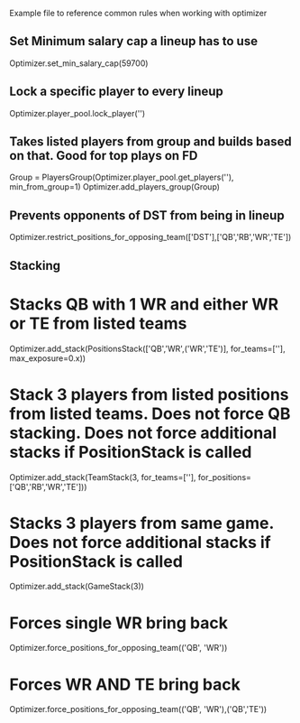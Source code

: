 Example file to reference common rules when working with optimizer

## Set Minimum salary cap a lineup has to use
Optimizer.set_min_salary_cap(59700)

## Lock a specific player to every lineup
Optimizer.player_pool.lock_player('')

## Takes listed players from group and builds based on that. Good for top plays on FD
Group = PlayersGroup(Optimizer.player_pool.get_players(''), 
        min_from_group=1)
Optimizer.add_players_group(Group)

## Prevents opponents of DST from being in lineup
Optimizer.restrict_positions_for_opposing_team(['DST'],['QB','RB','WR','TE'])

## Stacking
# Stacks QB with 1 WR and either WR or TE from listed teams
Optimizer.add_stack(PositionsStack(['QB','WR',('WR','TE')], for_teams=[''], max_exposure=0.x))

# Stack 3 players from listed positions from listed teams. Does not force QB stacking. Does not force additional stacks if PositionStack is called
Optimizer.add_stack(TeamStack(3, for_teams=[''], for_positions=['QB','RB','WR','TE']))

# Stacks 3 players from same game. Does not force additional stacks if PositionStack is called
Optimizer.add_stack(GameStack(3))

# Forces single WR bring back 
Optimizer.force_positions_for_opposing_team(('QB', 'WR'))

# Forces WR AND TE bring back
Optimizer.force_positions_for_opposing_team(('QB', 'WR'),('QB','TE'))